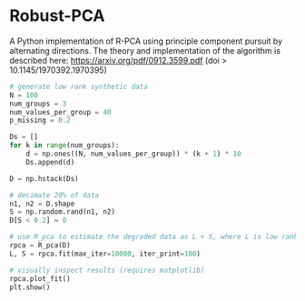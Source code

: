 Robust-PCA
==========

A Python implementation of R-PCA using principle component pursuit by alternating directions. The theory and implementation of the algorithm is described here: https://arxiv.org/pdf/0912.3599.pdf (doi > 10.1145/1970392.1970395)

```python
# generate low rank synthetic data
N = 100
num_groups = 3
num_values_per_group = 40
p_missing = 0.2

Ds = []
for k in range(num_groups):
    d = np.ones((N, num_values_per_group)) * (k + 1) * 10
    Ds.append(d)

D = np.hstack(Ds)

# decimate 20% of data 
n1, n2 = D.shape
S = np.random.rand(n1, n2)
D[S < 0.2] = 0

# use R_pca to estimate the degraded data as L + S, where L is low rank, and S is sparse
rpca = R_pca(D)
L, S = rpca.fit(max_iter=10000, iter_print=100)

# visually inspect results (requires matplotlib)
rpca.plot_fit()
plt.show()
```

